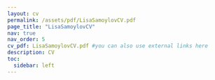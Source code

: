 ```yaml
---
layout: cv
permalink: /assets/pdf/LisaSamoylovCV.pdf
page_title: "LisaSamoylovCV"
nav: true
nav_order: 5
cv_pdf: LisaSamoylovCV.pdf #you can also use external links here
description: CV 
toc:
  sidebar: left
---
```

